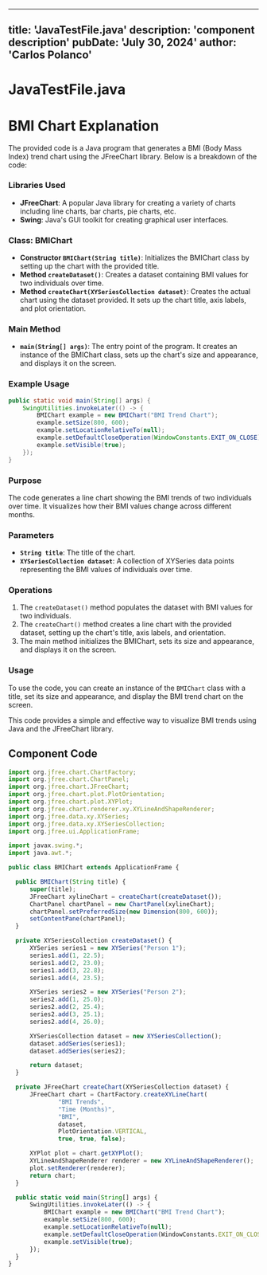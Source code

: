---
  title: 'JavaTestFile.java'
  description: 'component description'
  pubDate: 'July 30, 2024'
  author: 'Carlos Polanco'
  ---
  
  
  
  # JavaTestFile.java
  # BMI Chart Explanation

The provided code is a Java program that generates a BMI (Body Mass Index) trend chart using the JFreeChart library. Below is a breakdown of the code:

### Libraries Used
- **JFreeChart**: A popular Java library for creating a variety of charts including line charts, bar charts, pie charts, etc.
- **Swing**: Java's GUI toolkit for creating graphical user interfaces.

### Class: BMIChart
- **Constructor `BMIChart(String title)`**: Initializes the BMIChart class by setting up the chart with the provided title.
- **Method `createDataset()`**: Creates a dataset containing BMI values for two individuals over time.
- **Method `createChart(XYSeriesCollection dataset)`**: Creates the actual chart using the dataset provided. It sets up the chart title, axis labels, and plot orientation.

### Main Method
- **`main(String[] args)`**: The entry point of the program. It creates an instance of the BMIChart class, sets up the chart's size and appearance, and displays it on the screen.

### Example Usage
```java
public static void main(String[] args) {
    SwingUtilities.invokeLater(() -> {
        BMIChart example = new BMIChart("BMI Trend Chart");
        example.setSize(800, 600);
        example.setLocationRelativeTo(null);
        example.setDefaultCloseOperation(WindowConstants.EXIT_ON_CLOSE);
        example.setVisible(true);
    });
}
```

### Purpose
The code generates a line chart showing the BMI trends of two individuals over time. It visualizes how their BMI values change across different months.

### Parameters
- **`String title`**: The title of the chart.
- **`XYSeriesCollection dataset`**: A collection of XYSeries data points representing the BMI values of individuals over time.

### Operations
1. The `createDataset()` method populates the dataset with BMI values for two individuals.
2. The `createChart()` method creates a line chart with the provided dataset, setting up the chart's title, axis labels, and orientation.
3. The main method initializes the BMIChart, sets its size and appearance, and displays it on the screen.

### Usage
To use the code, you can create an instance of the `BMIChart` class with a title, set its size and appearance, and display the BMI trend chart on the screen.

This code provides a simple and effective way to visualize BMI trends using Java and the JFreeChart library.
  
  ## Component Code
  ```jsx
  import org.jfree.chart.ChartFactory;
import org.jfree.chart.ChartPanel;
import org.jfree.chart.JFreeChart;
import org.jfree.chart.plot.PlotOrientation;
import org.jfree.chart.plot.XYPlot;
import org.jfree.chart.renderer.xy.XYLineAndShapeRenderer;
import org.jfree.data.xy.XYSeries;
import org.jfree.data.xy.XYSeriesCollection;
import org.jfree.ui.ApplicationFrame;

import javax.swing.*;
import java.awt.*;

public class BMIChart extends ApplicationFrame {

    public BMIChart(String title) {
        super(title);
        JFreeChart xylineChart = createChart(createDataset());
        ChartPanel chartPanel = new ChartPanel(xylineChart);
        chartPanel.setPreferredSize(new Dimension(800, 600));
        setContentPane(chartPanel);
    }

    private XYSeriesCollection createDataset() {
        XYSeries series1 = new XYSeries("Person 1");
        series1.add(1, 22.5);
        series1.add(2, 23.0);
        series1.add(3, 22.8);
        series1.add(4, 23.5);

        XYSeries series2 = new XYSeries("Person 2");
        series2.add(1, 25.0);
        series2.add(2, 25.4);
        series2.add(3, 25.1);
        series2.add(4, 26.0);

        XYSeriesCollection dataset = new XYSeriesCollection();
        dataset.addSeries(series1);
        dataset.addSeries(series2);

        return dataset;
    }

    private JFreeChart createChart(XYSeriesCollection dataset) {
        JFreeChart chart = ChartFactory.createXYLineChart(
                "BMI Trends",
                "Time (Months)",
                "BMI",
                dataset,
                PlotOrientation.VERTICAL,
                true, true, false);

        XYPlot plot = chart.getXYPlot();
        XYLineAndShapeRenderer renderer = new XYLineAndShapeRenderer();
        plot.setRenderer(renderer);
        return chart;
    }

    public static void main(String[] args) {
        SwingUtilities.invokeLater(() -> {
            BMIChart example = new BMIChart("BMI Trend Chart");
            example.setSize(800, 600);
            example.setLocationRelativeTo(null);
            example.setDefaultCloseOperation(WindowConstants.EXIT_ON_CLOSE);
            example.setVisible(true);
        });
    }
}
  ```
  
